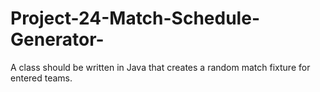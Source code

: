 # Project-24-Match-Schedule-Generator-
A class should be written in Java that creates a random match fixture for entered teams.
